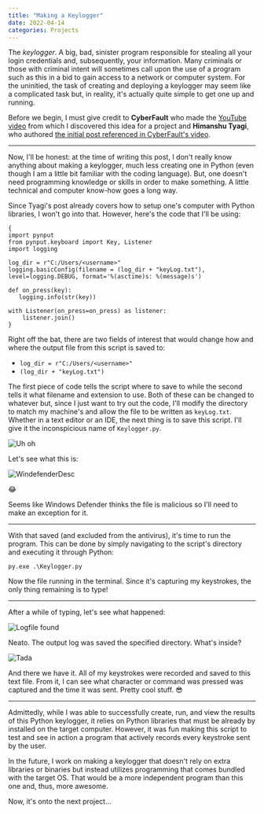 ```yaml
---
title: "Making a Keylogger"
date: 2022-04-14
categories: Projects
---
```


The *keylogger*. A big, bad, sinister program responsible for stealing all your login credentials and, subsequently, your information. Many criminals or those with criminal intent will sometimes call upon the use of a program such as this in a bid to gain access to a network or computer system. For the uninitied, the task of creating and deploying a keylogger may seem like a complicated task but, in reality, it's actually quite simple to get one up and running.

Before we begin, I must give credit to **CyberFault** who made the [YouTube video](https://www.youtube.com/watch?v=QuH_9OGrVt4) from which I discovered this idea for a project and **Himanshu Tyagi**, who authored [the initial post referenced in CyberFault's video](https://www.codeitbro.com/how-to-create-keylogger-in-python/).

***

Now, I'll be honest: at the time of writing this post, I don't really know anything about making a keylogger, much less creating one in Python (even though I am a little bit familiar with the coding language). But, one doesn't need programming knowledge or skills in order to make something. A little technical and computer know-how goes a long way.

Since Tyagi's post already covers how to setup one's computer with Python libraries, I won't go into that. However, here's the code that I'll be using:

```
{
import pynput
from pynput.keyboard import Key, Listener
import logging

log_dir = r"C:/Users/<username>"
logging.basicConfig(filename = (log_dir + "keyLog.txt"), level=logging.DEBUG, format='%(asctime)s: %(message)s')

def on_press(key):
   logging.info(str(key))

with Listener(on_press=on_press) as listener:
    listener.join()
}
```

Right off the bat, there are two fields of interest that would change how and where the output file from this script is saved to:

* `log_dir = r"C:/Users/<username>"`
* `(log_dir + "keyLog.txt")`

The first piece of code tells the script where to save to while the second tells it what filename and extension to use. Both of these can be changed to whatever but, since I just want to try out the code, I'll modify the directory to match my machine's and allow the file to be written as `keyLog.txt`. Whether in a text editor or an IDE, the next thing is to save this script. I'll give it the inconspicious name of `Keylogger.py`.

![Uh oh](/blastermans-base/assets/images/projects/keylogger/windefendercatch.png)

Let's see what this is:

![WindefenderDesc](/blastermans-base/assets/images/projects/keylogger/windefenderdesc.png)

😂

Seems like Windows Defender thinks the file is malicious so I'll need to make an exception for it.

***

With that saved (and excluded from the antivirus), it's time to run the program. This can be done by simply navigating to the script's directory and executing it through Python:

`py.exe .\Keylogger.py`

Now the file running in the terminal. Since it's capturing my keystrokes, the only thing remaining is to type!

***

After a while of typing, let's see what happened:

![Logfile found](/blastermans-base/assets/images/projects/keylogger/logfiledirectory.png)

Neato. The output log was saved the specified directory. What's inside?

![Tada](/blastermans-base/assets/images/projects/keylogger/keylog.png)

And there we have it. All of my keystrokes were recorded and saved to this text file. From it, I can see what character or command was pressed was captured and the time it was sent. Pretty cool stuff. 😎

***

Admittedly, while I was able to successfully create, run, and view the results of this Python keylogger, it relies on Python libraries that must be already by installed on the target computer. However, it was fun making this script to test and see in action a program that actively records every keystroke sent by the user. 

In the future, I work on making a keylogger that doesn't rely on extra libraries or binaries but instead utilizes programming that comes bundled with the target OS. That would be a more independent program than this one and, thus, more awesome. 

Now, it's onto the next project...